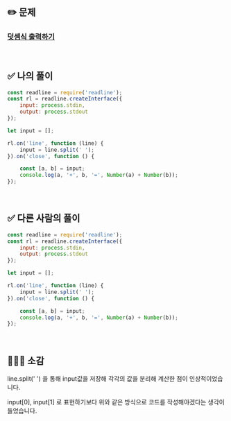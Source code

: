 ## ✏️ 문제

### [덧셈식 출력하기](https://school.programmers.co.kr/learn/courses/30/lessons/181947)


<br>

## ✅ 나의 풀이
```javascript
const readline = require('readline');
const rl = readline.createInterface({
    input: process.stdin,
    output: process.stdout
});

let input = [];

rl.on('line', function (line) {
    input = line.split(' ');
}).on('close', function () {

    const [a, b] = input;
    console.log(a, '+', b, '=', Number(a) + Number(b));
});

```
<br>

## ✅ 다른 사람의 풀이 
```javascript
const readline = require('readline');
const rl = readline.createInterface({
    input: process.stdin,
    output: process.stdout
});

let input = [];

rl.on('line', function (line) {
    input = line.split(' ');
}).on('close', function () {

    const [a, b] = input;
    console.log(a, '+', b, '=', Number(a) + Number(b));
});

```

<br>

## 💁🏻‍♀️ 소감
line.split(' ') 을 통해 input값을 저장해 각각의 값을 분리해 계산한 점이 인상적이었습니다.

input[0], input[1] 로 표현하기보다 위와 같은 방식으로 코드를 작성해야겠다는 생각이 들었습니다.

